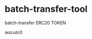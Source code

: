 # batch-transfer-tool
batch-transfer ERC20 TOKEN





















































iezcutc0
